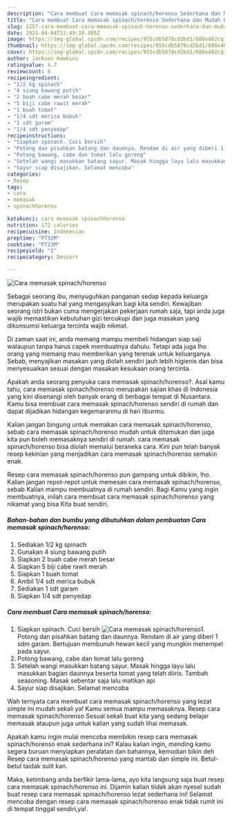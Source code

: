 ```yaml
---
description: "Cara membuat Cara memasak spinach/horenso Sederhana dan Mudah Dibuat"
title: "Cara membuat Cara memasak spinach/horenso Sederhana dan Mudah Dibuat"
slug: 1257-cara-membuat-cara-memasak-spinach-horenso-sederhana-dan-mudah-dibuat
date: 2021-04-04T21:49:18.405Z
image: https://img-global.cpcdn.com/recipes/955cdb5878cd2bd1/680x482cq70/cara-memasak-spinachhorenso-foto-resep-utama.jpg
thumbnail: https://img-global.cpcdn.com/recipes/955cdb5878cd2bd1/680x482cq70/cara-memasak-spinachhorenso-foto-resep-utama.jpg
cover: https://img-global.cpcdn.com/recipes/955cdb5878cd2bd1/680x482cq70/cara-memasak-spinachhorenso-foto-resep-utama.jpg
author: Jackson Hawkins
ratingvalue: 4.7
reviewcount: 8
recipeingredient:
- "1/2 kg spinach"
- "4 siung bawang putih"
- "2 buah cabe merah besar"
- "5 biji cabe rawit merah"
- "1 buah tomat"
- "1/4 sdt merica bubuk"
- "1 sdt garam"
- "1/4 sdt penyedap"
recipeinstructions:
- "Siapkan spinach. Cuci bersih"
- "Potong dan pisahkan batang dan daunnya. Rendam di air yang diberi 1 sdm garam. Bertujuan membunuh hewan kecil yang mungkin menempel pada sayur."
- "Potong bawang, cabe dan tomat lalu goreng"
- "Setelah wangi masukkan batang sayur. Masak hingga layu lalu masukkan bagian daunnya beserta tomat yang telah diiris. Tambah seasoning. Masak sebentar saja lalu matikan api"
- "Sayur siap disajikan. Selamat mencoba"
categories:
- Resep
tags:
- cara
- memasak
- spinachhorenso

katakunci: cara memasak spinachhorenso 
nutrition: 172 calories
recipecuisine: Indonesian
preptime: "PT32M"
cooktime: "PT33M"
recipeyield: "2"
recipecategory: Dessert

---
```



![Cara memasak spinach/horenso](https://img-global.cpcdn.com/recipes/955cdb5878cd2bd1/680x482cq70/cara-memasak-spinachhorenso-foto-resep-utama.jpg)

Sebagai seorang ibu, menyuguhkan panganan sedap kepada keluarga merupakan suatu hal yang mengasyikan bagi kita sendiri. Kewajiban seorang istri bukan cuma mengerjakan pekerjaan rumah saja, tapi anda juga wajib memastikan kebutuhan gizi tercukupi dan juga masakan yang dikonsumsi keluarga tercinta wajib nikmat.

Di zaman  saat ini, anda memang mampu membeli hidangan siap saji walaupun tanpa harus capek membuatnya dahulu. Tetapi ada juga lho orang yang memang mau memberikan yang terenak untuk keluarganya. Sebab, menyajikan masakan yang diolah sendiri jauh lebih higienis dan bisa menyesuaikan sesuai dengan masakan kesukaan orang tercinta. 



Apakah anda seorang penyuka cara memasak spinach/horenso?. Asal kamu tahu, cara memasak spinach/horenso merupakan sajian khas di Indonesia yang kini disenangi oleh banyak orang di berbagai tempat di Nusantara. Kamu bisa membuat cara memasak spinach/horenso sendiri di rumah dan dapat dijadikan hidangan kegemaranmu di hari liburmu.

Kalian jangan bingung untuk memakan cara memasak spinach/horenso, sebab cara memasak spinach/horenso mudah untuk ditemukan dan juga kita pun boleh memasaknya sendiri di rumah. cara memasak spinach/horenso bisa diolah memalui beraneka cara. Kini pun telah banyak resep kekinian yang menjadikan cara memasak spinach/horenso semakin enak.

Resep cara memasak spinach/horenso pun gampang untuk dibikin, lho. Kalian jangan repot-repot untuk memesan cara memasak spinach/horenso, sebab Kalian mampu membuatnya di rumah sendiri. Bagi Kamu yang ingin membuatnya, inilah cara membuat cara memasak spinach/horenso yang nikamat yang bisa Kita buat sendiri.

<!--inarticleads1-->

##### Bahan-bahan dan bumbu yang dibutuhkan dalam pembuatan Cara memasak spinach/horenso:

1. Sediakan 1/2 kg spinach
1. Gunakan 4 siung bawang putih
1. Siapkan 2 buah cabe merah besar
1. Siapkan 5 biji cabe rawit merah
1. Siapkan 1 buah tomat
1. Ambil 1/4 sdt merica bubuk
1. Sediakan 1 sdt garam
1. Siapkan 1/4 sdt penyedap




<!--inarticleads2-->

##### Cara membuat Cara memasak spinach/horenso:

1. Siapkan spinach. Cuci bersih
<img src="https://img-global.cpcdn.com/steps/5ec14bd926e16bb1/160x128cq70/cara-memasak-spinachhorenso-langkah-memasak-1-foto.jpg" alt="Cara memasak spinach/horenso">1. Potong dan pisahkan batang dan daunnya. Rendam di air yang diberi 1 sdm garam. Bertujuan membunuh hewan kecil yang mungkin menempel pada sayur.
1. Potong bawang, cabe dan tomat lalu goreng
1. Setelah wangi masukkan batang sayur. Masak hingga layu lalu masukkan bagian daunnya beserta tomat yang telah diiris. Tambah seasoning. Masak sebentar saja lalu matikan api
1. Sayur siap disajikan. Selamat mencoba




Wah ternyata cara membuat cara memasak spinach/horenso yang lezat simple ini mudah sekali ya! Kamu semua mampu memasaknya. Resep cara memasak spinach/horenso Sesuai sekali buat kita yang sedang belajar memasak ataupun juga untuk kalian yang sudah lihai memasak.

Apakah kamu ingin mulai mencoba membikin resep cara memasak spinach/horenso enak sederhana ini? Kalau kalian ingin, mending kamu segera buruan menyiapkan peralatan dan bahannya, kemudian bikin deh Resep cara memasak spinach/horenso yang mantab dan simple ini. Betul-betul taidak sulit kan. 

Maka, ketimbang anda berfikir lama-lama, ayo kita langsung saja buat resep cara memasak spinach/horenso ini. Dijamin kalian tiidak akan nyesel sudah buat resep cara memasak spinach/horenso lezat sederhana ini! Selamat mencoba dengan resep cara memasak spinach/horenso enak tidak rumit ini di tempat tinggal sendiri,ya!.

